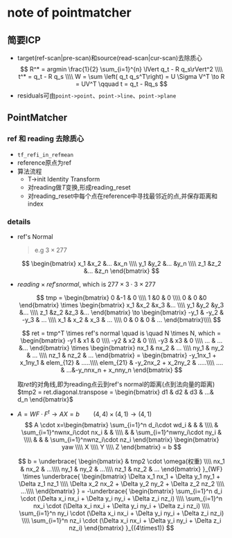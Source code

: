 # note of pointmatcher

## 简要ICP
- target(ref-scan|pre-scan)和source(read-scan|cur-scan)去除质心
  $$
   R^* = argmin \frac{1}{2} \sum_{i=1}^{n} \lVert q_t -  R q_s\rVert^2 \\\\
   t^* = q_t - R q_s \\\\
   W = \sum \left( q_t q_s^T\right) = U  \Sigma V^T \to R = UV^T \qquad t = q_t - Rq_s
  $$
- residuals可由`point->point`、`point->line`、`point->plane`
  
## PointMatcher
### ref 和 reading 去除质心
- `tf_refi_in_refmean`
- reference原点为ref
- 算法流程
  - T->init Identity Transform
  - 对reading做$T$变换,形成reading_reset
  - 对reading_reset中每个点在reference中寻找最邻近的点,并保存距离和index
### details
- ref's Normal
  >e.g $3 \times 277$

  $$
   \begin{bmatrix}
       x_1 &x_2 &... &x_n \\\\
       y_1 &y_2 &... &y_n \\\\
       z_1 &z_2 &... &z_n  
   \end{bmatrix}
  $$

- $reading \times ref's normal$, which is $277 \times 3 \cdot 3 \times 277$
  
  $$
    tmp = \begin{bmatrix}
        0 &-1 & 0 \\\\
        1 &0 & 0 \\\\
        0 & 0 &0
    \end{bmatrix} \times
    \begin{bmatrix}
        x_1 &x_2 &x_3  &... \\\\
        y_1 &y_2 &y_3  &... \\\\
        z_1 &z_2 &z_3  &...  
    \end{bmatrix} \to 
    \begin{bmatrix}
        -y_1 & -y_2 & -y_3 & ... \\\\
        x_1 &  x_2 &  x_3 & ... \\\\
        0 &  0 & 0 & ... 
    \end{bmatrix}\\\\
  $$
  
  $$
  ret = tmp^T \times ref's normal \quad is \quad N \times N, which 
    = \begin{bmatrix}
        -y1 & x1 & 0 \\\\
        -y2 & x2 & 0 \\\\
        -y3 & x3 & 0 \\\\
        ... & ... &... 
       \end{bmatrix} \times
       \begin{bmatrix}
          nx_1 & nx_2 & ... \\\\
          ny_1 & ny_2 & ... \\\\
          nz_1 & nz_2 & ... 
       \end{bmatrix} =
       \begin{bmatrix}
        -y_1nx_1 + x_1ny_1 & elem_{12} & .....\\\\
        elem_{21} & -y_2nx_2 + x_2ny_2 & .....\\\\
        .... & ...&-y_nnx_n + x_nny_n
       \end{bmatrix}
  $$
  
  取$ret$的对角线,即为reading点云到ref's normal的距离(点到法向量的距离)
  $tmp2 = ret.diagonal.transpose = \begin{bmatrix}
      d1 & d2 & d3 & ...& d_n
  \end{bmatrix}$
 

- $A=WF \cdot F^t \to AX=b \qquad (4, 4) \times (4, 1) \to (4, 1)$
  $$
    A \cdot x=\begin{bmatrix}
       \sum_{i=1}^n d_i\cdot wd_i & & &  \\\\
       & \sum_{i=1}^nwnx_i\cdot nx_i & & \\\\
       & & \sum_{i=1}^nwny_i\cdot ny_i & \\\\
       & & & \sum_{i=1}^nwnz_i\cdot nz_i 
    \end{bmatrix} 
    \begin{bmatrix}
        yaw \\\\ X \\\\ Y \\\\ Z
    \end{bmatrix} = b
  $$

  $$
    b = \underbrace{
        \begin{bmatrix}
            & tmp2 \cdot \omega(权重) \\\\
            nx_1 & nx_2 & ...\\\\
            ny_1 & ny_2 & ...\\\\
            nz_1 & nz_2 & ...
        \end{bmatrix}
    }_{WF} \times
    \underbrace{
        \begin{bmatrix}
            \Delta x_1 nx_1 + \Delta y_1 ny_1 + \Delta z_1 nz_1 \\\\
            \Delta x_2 nx_2 + \Delta y_2 ny_2 + \Delta z_2 nz_2 \\\\
            ...\\\\
        \end{bmatrix}
    } =  -\underbrace{
         \begin{bmatrix}
             \sum_{i=1}^n d_i \cdot (\Delta x_i nx_i + \Delta y_i ny_i + \Delta z_i      nz_i) \\\\
             \sum_{i=1}^n nx_i \cdot (\Delta x_i nx_i + \Delta y_i ny_i + \Delta z_i      nz_i) \\\\
             \sum_{i=1}^n ny_i \cdot (\Delta x_i nx_i + \Delta y_i ny_i + \Delta z_i      nz_i) \\\\
             \sum_{i=1}^n nz_i \cdot (\Delta x_i nx_i + \Delta y_i ny_i + \Delta z_i      nz_i) 
         \end{bmatrix}
    }_{(4\times1)}
    $$